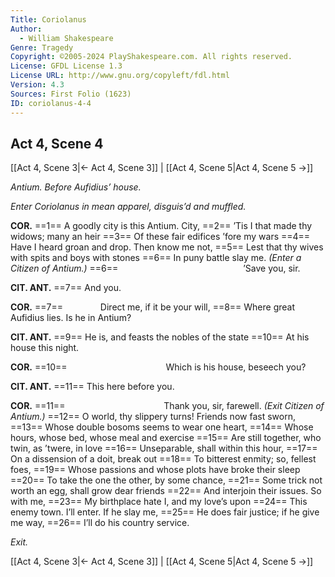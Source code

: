 ```yaml
---
Title: Coriolanus
Author: 
  - William Shakespeare
Genre: Tragedy
Copyright: ©2005-2024 PlayShakespeare.com. All rights reserved.
License: GFDL License 1.3
License URL: http://www.gnu.org/copyleft/fdl.html
Version: 4.3
Sources: First Folio (1623)
ID: coriolanus-4-4
---
```


## Act 4, Scene 4
[[Act 4, Scene 3|← Act 4, Scene 3]] | [[Act 4, Scene 5|Act 4, Scene 5 →]]

*Antium. Before Aufidius’ house.*

*Enter Coriolanus in mean apparel, disguis’d and muffled.*

**COR.**
==1== A goodly city is this Antium. City,
==2== ’Tis I that made thy widows; many an heir
==3== Of these fair edifices ’fore my wars
==4== Have I heard groan and drop. Then know me not,
==5== Lest that thy wives with spits and boys with stones
==6== In puny battle slay me.
*(Enter a Citizen of Antium.)*
==6==               ’Save you, sir.

**CIT. ANT.**
==7== And you.

**COR.**
==7==     Direct me, if it be your will,
==8== Where great Aufidius lies. Is he in Antium?

**CIT. ANT.**
==9== He is, and feasts the nobles of the state
==10== At his house this night.

**COR.**
==10==            Which is his house, beseech you?

**CIT. ANT.**
==11== This here before you.

**COR.**
==11==            Thank you, sir, farewell.
*(Exit Citizen of Antium.)*
==12== O world, thy slippery turns! Friends now fast sworn,
==13== Whose double bosoms seems to wear one heart,
==14== Whose hours, whose bed, whose meal and exercise
==15== Are still together, who twin, as ’twere, in love
==16== Unseparable, shall within this hour,
==17== On a dissension of a doit, break out
==18== To bitterest enmity; so, fellest foes,
==19== Whose passions and whose plots have broke their sleep
==20== To take the one the other, by some chance,
==21== Some trick not worth an egg, shall grow dear friends
==22== And interjoin their issues. So with me,
==23== My birthplace hate I, and my love’s upon
==24== This enemy town. I’ll enter. If he slay me,
==25== He does fair justice; if he give me way,
==26== I’ll do his country service.

*Exit.*

[[Act 4, Scene 3|← Act 4, Scene 3]] | [[Act 4, Scene 5|Act 4, Scene 5 →]]